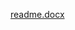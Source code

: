 [readme.docx](https://github.com/pavankumar2266/M1_Banking_management_system_app/files/8050286/readme.docx)

